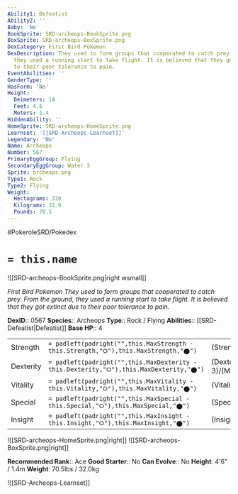 ```yaml
---
Ability1: Defeatist
Ability2: ''
Baby: 'No'
BookSprite: SRD-archeops-BookSprite.png
BoxSprite: SRD-archeops-BoxSprite.png
DexCategory: First Bird Pokemon
DexDescription: They used to form groups that cooperated to catch prey. From the ground,
  they used a running start to take flight. It is believed that they got extinct due
  to their poor tolerance to pain.
EventAbilities: ''
GenderType: ''
HasForm: 'No'
Height:
  Deimeters: 14
  Feet: 4.6
  Meters: 1.4
HiddenAbility: ''
HomeSprite: SRD-archeops-HomeSprite.png
Learnset: '[[SRD-Archeops-Learnset]]'
Legendary: 'No'
Name: Archeops
Number: 567
PrimaryEggGroup: Flying
SecondaryEggGroup: Water 3
Sprite: archeops.png
Type1: Rock
Type2: Flying
Weight:
  Hectograms: 320
  Kilograms: 32.0
  Pounds: 70.5
---
```


#PokeroleSRD/Pokedex

# `= this.name`

![[SRD-archeops-BookSprite.png|right wsmall]]

*First Bird Pokemon*
*They used to form groups that cooperated to catch prey. From the ground, they used a running start to take flight. It is believed that they got extinct due to their poor tolerance to pain.*

**DexID**:: 0567
**Species**:: Archeops
**Type**:: Rock / Flying
**Abilities**:: [[SRD-Defeatist|Defeatist]]
**Base HP**:: 4

|           |                                                                                        |                                          |
| --------- | -------------------------------------------------------------------------------------- | ---------------------------------------- |
| Strength  | `= padleft(padright("",this.MaxStrength - this.Strength,"⭘"),this.MaxStrength,"⬤")`    | (Strength::3)/(MaxStrength::7)   |
| Dexterity | `= padleft(padright("",this.MaxDexterity - this.Dexterity,"⭘"),this.MaxDexterity,"⬤")` | (Dexterity:: 3)/(MaxDexterity::6) |
| Vitality  | `= padleft(padright("",this.MaxVitality - this.Vitality,"⭘"),this.MaxVitality,"⬤")`    | (Vitality::2)/(MaxVitality::4)   |
| Special   | `= padleft(padright("",this.MaxSpecial - this.Special,"⭘"),this.MaxSpecial,"⬤")`       | (Special::3)/(MaxSpecial::6)     |
| Insight   | `= padleft(padright("",this.MaxInsight - this.Insight,"⭘"),this.MaxInsight,"⬤")`       | (Insight::2)/(MaxInsight::4)     |

![[SRD-archeops-HomeSprite.png|right]]
![[SRD-archeops-BoxSprite.png|right]]

**Recommended Rank**:: Ace
**Good Starter**:: No
**Can Evolve**:: No
**Height**: 4'6" / 1.4m
**Weight**: 70.5lbs / 32.0kg

![[SRD-Archeops-Learnset]]